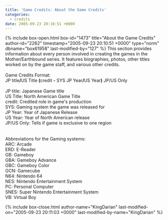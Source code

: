 ```yaml
---
title: 'Game Credits: About the Game Credits'
categories:
  - credits
date: 2005-09-23 20:10:51 +0000
---
```

{% include box-open.html box-id="1473" title="About the Game Credits" author-id="2262" timestamp="2005-09-23 20:10:51 +0000" type="norm" dbname="box61958" last-modified-by="127" %}
This section provides information about every person involved in creating the games in the Mother/Earthbound series. It features biographies, photos, other titles worked on by the game staff, and various other credits.
<BR /><BR />
Game Credits Format:<BR />
JP title<b>/</b>US Title <b>(</b>credit <b>-</b> SYS JP Year<b>/</b>US Year<b>)</b> JP/US Only
<BR /><BR />
JP title:   Japanese Game title<BR />
US Title:   North American Game Title<BR />
credit:     Credited role in game's production<BR />
SYS:        Gaming system the game was released for<BR />
JP Year:    Year of Japanese Release<BR />
US Year:    Year of North American release<BR />
JP/US Only: Tells if game is exclusive to one region<BR />
<BR /><BR />
Abbreviations for the Gaming systems:<BR />
ARC:  Arcade<BR />
ERD:  E-Reader<BR />
GB:   Gameboy<BR />
GBA:  Gameboy Advance<BR />
GBC:  Gameboy Color<BR />
GCN:  Gamecube<BR />
N64:  Nintendo 64<BR />
NES:  Nintendo Entertainment System<BR />
PC:   Personal Computer<BR />
SNES: Super Nintendo Entertainment System<BR />
VB:   Virtual Boy<BR />

{% include box-close.html author-name="KingDarian" last-modified-on="2005-09-23 20:11:03 +0000" last-modified-by-name="KingDarian" %}
